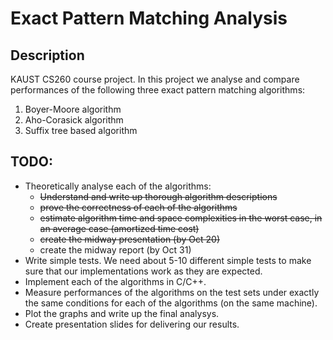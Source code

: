 Exact Pattern Matching Analysis
===============================

## Description

KAUST CS260 course project.
In this project we analyse and compare performances of the following three exact pattern matching algorithms:

1. Boyer-Moore algorithm
2. Aho-Corasick algorithm
3. Suffix tree based algorithm

## TODO:
* Theoretically analyse each of the algorithms:
  - ~~Understand and write up thorough algorithm descriptions~~
  - ~~prove the correctness of each of the algorithms~~
  - ~~estimate algorithm time and space complexities in the worst case, in an average case (amortized time cost)~~
  - ~~create the midway presentation (by Oct 20)~~
  - create the midway report (by Oct 31)
* Write simple tests. We need about 5-10 different simple tests to make sure that our implementations work as they are expected.
* Implement each of the algorithms in C/C++.
* Measure performances of the algorithms on the test sets under exactly the same conditions for each of the algorithms (on the same machine).
* Plot the graphs and write up the final analysys.
* Create presentation slides for delivering our results.

